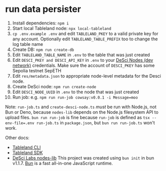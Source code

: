 # run data persister

1. Install dependencies: `npm i`
2. Start local Tableland node: `npx local-tableland`
3. `cp .env.example .env` and edit `TABLELAND_PKEY` to a valid private key for any account. Optionally edit `TABLELAND_TABLE_PREFIX` too to change the log table name
4. Create DB: `npm run create-db`
5. Edit `TABLELAND_TABLE_NAME` in `.env` to the table that was just created
6. Edit `DESCI_PKEY and DESCI_API_KEY` in `.env` to your [DeSci Nodes (dev network)](https://nodes-dev.desci.com) credentials. Make sure the account of `DESCI_PKEY` has some Sepolia testnet SepETH
7. Edit `res/metadata.json` to appropriate node-level metadata for the Desci node.
7. Create DeSci node: `npm run create-node`
8. Edit `DESCI_NODE_UUID` in `.env` to the node that was just created
9. Run job: e.g. `npm run run-job cowsay:v0.0.1 -i Message=moo`

Note: `run-job.ts` and `create-desci-node.ts` *must* be run with Node.js, not Bun or Deno, because `nodes-lib` depends on the Node.js filesystem API to upload files. `bun run run-job` is fine because `run-job` is defined as `tsx --env-file=.env run-job.ts` in `package.json`, but `bun run run-job.ts` won't work.

Other docs:
- [Tableland CLI](https://docs.tableland.xyz/quickstarts/cli-quickstart#4-write-data)
- [Tableland SDK](https://docs.tableland.xyz/quickstarts/sdk-quickstart)
- [DeSci Labs nodes-lib](https://github.com/desci-labs/nodes/tree/develop/nodes-lib)
This project was created using `bun init` in bun v1.1.7. [Bun](https://bun.sh) is a fast all-in-one JavaScript runtime.
